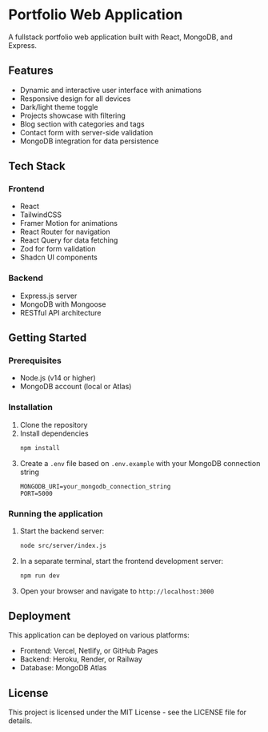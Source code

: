 
# Portfolio Web Application

A fullstack portfolio web application built with React, MongoDB, and Express.

## Features

- Dynamic and interactive user interface with animations
- Responsive design for all devices
- Dark/light theme toggle
- Projects showcase with filtering
- Blog section with categories and tags
- Contact form with server-side validation
- MongoDB integration for data persistence

## Tech Stack

### Frontend
- React
- TailwindCSS
- Framer Motion for animations
- React Router for navigation
- React Query for data fetching
- Zod for form validation
- Shadcn UI components

### Backend
- Express.js server
- MongoDB with Mongoose
- RESTful API architecture

## Getting Started

### Prerequisites

- Node.js (v14 or higher)
- MongoDB account (local or Atlas)

### Installation

1. Clone the repository
2. Install dependencies
   ```bash
   npm install
   ```
3. Create a `.env` file based on `.env.example` with your MongoDB connection string
   ```
   MONGODB_URI=your_mongodb_connection_string
   PORT=5000
   ```

### Running the application

1. Start the backend server:
   ```bash
   node src/server/index.js
   ```

2. In a separate terminal, start the frontend development server:
   ```bash
   npm run dev
   ```

3. Open your browser and navigate to `http://localhost:3000`

## Deployment

This application can be deployed on various platforms:

- Frontend: Vercel, Netlify, or GitHub Pages
- Backend: Heroku, Render, or Railway
- Database: MongoDB Atlas

## License

This project is licensed under the MIT License - see the LICENSE file for details.
